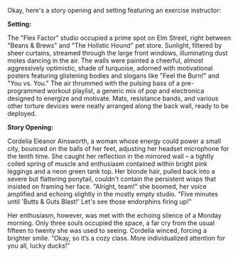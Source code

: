 Okay, here's a story opening and setting featuring an exercise instructor:

**Setting:**

The "Flex Factor" studio occupied a prime spot on Elm Street, right between "Beans & Brews" and "The Holistic Hound" pet store. Sunlight, filtered by sheer curtains, streamed through the large front windows, illuminating dust motes dancing in the air. The walls were painted a cheerful, almost aggressively optimistic, shade of turquoise, adorned with motivational posters featuring glistening bodies and slogans like "Feel the Burn!" and "You vs. You."  The air thrummed with the pulsing bass of a pre-programmed workout playlist, a generic mix of pop and electronica designed to energize and motivate.  Mats, resistance bands, and various other torture devices were neatly arranged along the back wall, ready to be deployed.

**Story Opening:**

Cordelia Eleanor Ainsworth, a woman whose energy could power a small city, bounced on the balls of her feet, adjusting her headset microphone for the tenth time.  She caught her reflection in the mirrored wall – a tightly coiled spring of muscle and enthusiasm contained within bright pink leggings and a neon green tank top.  Her blonde hair, pulled back into a severe but flattering ponytail, couldn't contain the persistent wisps that insisted on framing her face.  "Alright, team!" she boomed, her voice amplified and echoing slightly in the mostly empty studio.  "Five minutes until 'Butts & Guts Blast!' Let's see those endorphins firing up!"

Her enthusiasm, however, was met with the echoing silence of a Monday morning. Only three souls occupied the space, a far cry from the usual fifteen to twenty she was used to seeing. Cordelia winced, forcing a brighter smile. “Okay, so it’s a cozy class. More individualized attention for you all, lucky ducks!”
